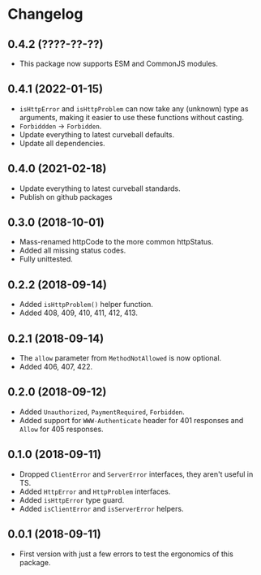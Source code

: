 Changelog
=========

0.4.2 (????-??-??)
------------------

* This package now supports ESM and CommonJS modules.


0.4.1 (2022-01-15)
------------------

* `isHttpError` and `isHttpProblem` can now take any (unknown) type as
  arguments, making it easier to use these functions without casting.
* `Forbiddden` -> `Forbidden`.
* Update everything to latest curveball defaults.
* Update all dependencies.


0.4.0 (2021-02-18)
------------------

* Update everything to latest curveball standards.
* Publish on github packages


0.3.0 (2018-10-01)
------------------

* Mass-renamed httpCode to the more common httpStatus.
* Added all missing status codes.
* Fully unittested.


0.2.2 (2018-09-14)
------------------

* Added `isHttpProblem()` helper function.
* Added 408, 409, 410, 411, 412, 413.


0.2.1 (2018-09-14)
------------------

* The `allow` parameter from `MethodNotAllowed` is now optional.
* Added 406, 407, 422.


0.2.0 (2018-09-12)
------------------

* Added `Unauthorized`, `PaymentRequired`, `Forbidden`.
* Added support for `WWW-Authenticate` header for 401 responses and `Allow` for
  405 responses.


0.1.0 (2018-09-11)
------------------

* Dropped `ClientError` and `ServerError` interfaces, they aren't useful in TS.
* Added `HttpError` and `HttpProblem` interfaces.
* Added `isHttpError` type guard.
* Added `isClientError` and `isServerError` helpers.


0.0.1 (2018-09-11)
------------------

* First version with just a few errors to test the ergonomics of this package.
